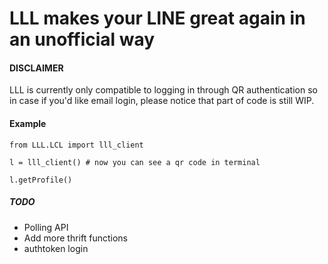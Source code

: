 # LLL makes your LINE great again in an unofficial way

#### DISCLAIMER
LLL is currently only compatible to logging in through QR authentication so in case if you'd like email login, please notice that part of code is still WIP. 

#### Example

```
from LLL.LCL import lll_client

l = lll_client() # now you can see a qr code in terminal

l.getProfile()
```

##### TODO
- Polling API
- Add more thrift functions 
- authtoken login
